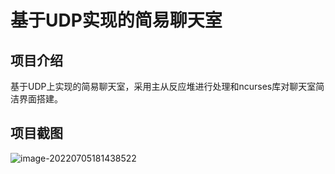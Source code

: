 # 基于UDP实现的简易聊天室

## 项目介绍

基于UDP上实现的简易聊天室，采用主从反应堆进行处理和ncurses库对聊天室简洁界面搭建。

## 项目截图

![image-20220705181438522](https://cdn.jsdelivr.net/gh/mxwmain/PicGo/img/image-20220705181438522.png)